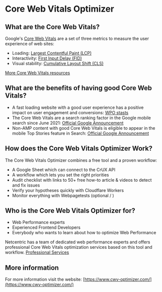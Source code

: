 # Core Web Vitals Optimizer

## What are the Core Web Vitals?

Google's [Core Web Vitals](https://web.dev/vitals/) are a set of three metrics to measure the user experience of web sites:
* Loading: [Largest Contentful Paint (LCP)](https://web.dev/lcp/)
* Interactivity: [First Input Delay (FID)](https://web.dev/fid/)
* Visual stability: [Cumulative Layout Shift (CLS)](https://web.dev/cls/)

[More Core Web Vitals resources](https://www.cwv-optimizer.com/resources)


## What are the benefits of having good Core Web Vitals?

* A fast loading website with a good user experience has a positive impact on user engagement and conversions: [WPO stasts](https://wpostats.com/tags/core%20web%20vitals/)
* The Core Web Vitals are a search ranking factor in the Google mobile search since June 2021: [Official Google Announcement](https://developers.google.com/search/blog/2020/11/timing-for-page-experience?hl=en)
* Non-AMP content with good Core Web Vitals is eligible to appear in the mobile Top Stories feature in Search: [Official Google Announcement](https://developers.google.com/search/blog/2020/11/timing-for-page-experience?hl=en)


## How does the Core Web Vitals Optimizer Work?

The Core Web Vitals Optimizer combines a free tool and a proven workflow:

* A Google Sheet which can connect to the CrUX API
* A workflow which lets you set the right priorities
* Audit checklist with links to 50+ free how-to article & videos to detect and fix issues
* Verify your hypotheses quickly with Cloudflare Workers
* Monitor everything with Webpagetests (optional / [](https://product.webpagetest.org/api))


## Who is the Core Web Vitals Optimizer for?

* Web Performance experts
* Experienced Frontend Developers
* Everybody who wants to learn about how to optimize Web Performance

Netcentric has a team of dedicated web performance experts and offers professional Core Web Vitals optimization services based on this tool and workflow.
[Professional Services](https://www.cwv-optimizer.com/services)


## More information

For more information visit the website:
[https://www.cwv-optimizer.com/](https://www.cwv-optimizer.com/)
